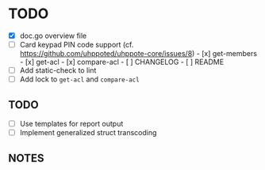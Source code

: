 # TODO

- [x] doc.go overview file
- [ ] Card keypad PIN code support (cf. https://github.com/uhppoted/uhppote-core/issues/8)
      - [x] get-members
      - [x] get-acl
      - [x] compare-acl
      - [ ] CHANGELOG
      - [ ] README
- [ ] Add static-check to lint
- [ ] Add lock to `get-acl` and `compare-acl`

## TODO

- [ ] Use templates for report output
- [ ] Implement generalized struct transcoding

## NOTES
